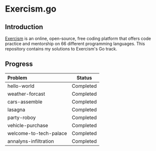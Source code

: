 # Exercism.go

## Introduction

[Exercism](https://exercism.org) is an online, open-source, free coding platform that offers code practice and mentorship on 66 different programming languages. This repository contains my solutions to Exercism's Go track.

## Progress

| Problem                   |  Status   |
| :------------------------ | :-------: |
| hello-world               | Completed |
| weather-forcast           | Completed |
| cars-assemble             | Completed |
| lasagna                   | Completed |
| party-roboy               | Completed |
| vehicle-purchase          | Completed |
| welcome-to-tech-palace    | Completed |
| annalyns-infiltration     | Completed |